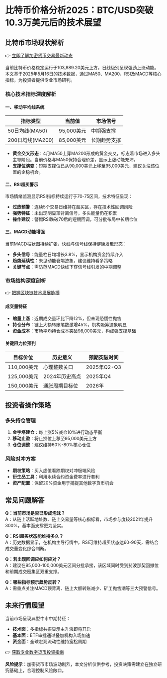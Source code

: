 # 比特币价格分析2025：BTC/USD突破10.3万美元后的技术展望

## 比特币市场现状解析
👉 [立即了解加密货币交易最新动态](https://bit.ly/okx_welcome)

当前比特币价格稳定运行于103,889.20美元上方，日线级别呈现强劲上涨动能。本文基于2025年5月16日的技术数据，通过MA50、MA200、RSI及MACD等核心指标，为投资者提供专业市场研判。

### 核心技术指标深度解析

#### 一、移动平均线系统
| 指标类型 | 当前值 | 市场信号 |
|---------|--------|----------|
| 50日均线(MA50) | 95,000美元 | 中期强支撑 |
| 200日均线(MA200) | 85,000美元 | 长期趋势支撑 |

- **黄金交叉形态**：4月MA50上穿MA200形成的黄金交叉，标志着市场进入多头主导阶段。当前价格与MA50保持合理价差，显示上涨动能充沛。
- **支撑位演变**：短期支撑位已从90,000美元上移至95,000美元，建议关注该位置的企稳机会。

#### 二、RSI超买警示
市场情绪监测显示RSI指标持续运行于70-75区间，技术特征呈现：
- **过热预警**：连续5个交易日维持在超买区，存在技术性回调风险
- **强势特征**：未出现明显顶背离信号，多头能量仍在积累
- **操作建议**：警惕RSI跌破70后的短期回调，可分批布局中长期仓位

#### 三、MACD动能增强
当前MACD柱状图持续扩张，快线与信号线保持健康发散形态：
- **多头信号**：能量柱日均增长3.8%，显示机构资金持续介入
- **趋势延续性**：未见动能衰竭迹象，建议维持看多策略
- **关键节点**：需防范MACD快线下穿信号线引发的中期调整

### 市场结构深度剖析
👉 [把握区块链技术发展脉搏](https://bit.ly/okx_welcome)

#### 成交量特征
- **缩量上涨**：近期成交量环比下降12%，但未现恐慌性抛售
- **持仓分布**：链上大额转账笔数激增45%，机构吸筹迹象明显
- **资金成本**：市场平均持仓成本突破98,000美元，构成强支撑基础

#### 关键阻力位预判
| 目标价位 | 历史意义 | 预期突破时间 |
|----------|----------|--------------|
| 110,000美元 | 心理整数关口 | 2025年Q2-Q3 |
| 125,000美元 | 2024年历史高点 | 2025年Q4 |
| 150,000美元 | 通胀周期目标位 | 2026年 |

## 投资者操作策略

### 多头持仓管理
1. **金字塔建仓**：每上涨5%减仓10%进行动态平衡
2. **移动止盈**：将止损位上移至95,000美元上方
3. **仓位调整**：建议维持60%-80%核心仓位

### 风险对冲方案
- **期权策略**：买入虚值看跌期权对冲极端风险
- **衍生品工具**：利用永续合约资金费率进行套利
- **资产配置**：保留20%资金用于捕捉其他数字货币机会

## 常见问题解答

**Q：当前市场是否已形成泡沫？**  
A：从链上活跃地址数、链上交易量等核心指标看，市场参与度较2021年提升300%，基本面支撑更为坚实。

**Q：RSI超买状态能维持多久？**  
A：历史数据显示，在机构主导行情中，RSI可维持超买状态达60-90天，需结合成交量变化综合判断。

**Q：若出现回调应如何应对？**  
A：建议在95,000-100,000美元区间分批承接，该区域同时受到斐波那契回撤位和前期成交密集区双重支撑。

**Q：哪些指标预示趋势反转？**  
A：需重点关注MACD顶背离、链上大额转账减少、矿工抛售潮等三大预警信号。

## 未来行情展望

当前市场呈现典型牛市中期特征：
- **技术面**：多指标共振显示主升浪即将开启
- **基本面**：ETF审批通过叠加机构入场加速
- **资金面**：全球宏观流动性维持宽松周期

👉 [获取专业数字货币投资指南](https://bit.ly/okx_welcome)

**风险提示**：加密货币市场波动剧烈，本文分析仅供参考，投资决策需建立在独立研究基础上，合理控制风险敞口。
